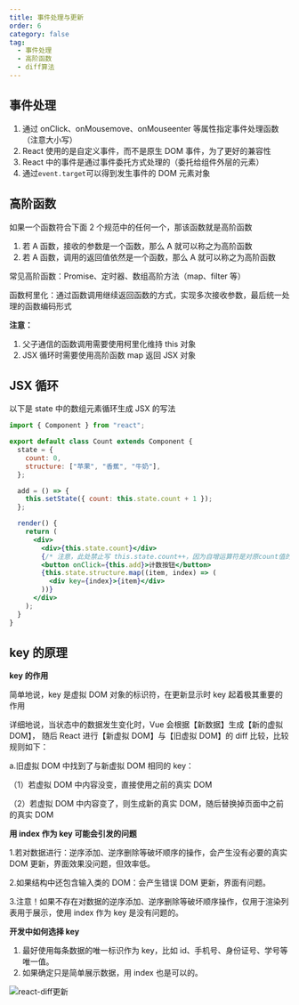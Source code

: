 ```yaml
---
title: 事件处理与更新
order: 6
category: false
tag:
  - 事件处理
  - 高阶函数
  - diff算法
---
```


## 事件处理

1. 通过 onClick、onMousemove、onMouseenter 等属性指定事件处理函数（注意大小写）
2. React 使用的是自定义事件，而不是原生 DOM 事件，为了更好的兼容性
3. React 中的事件是通过事件委托方式处理的（委托给组件外层的元素）
4. 通过`event.target`可以得到发生事件的 DOM 元素对象

## 高阶函数

如果一个函数符合下面 2 个规范中的任何一个，那该函数就是高阶函数

1. 若 A 函数，接收的参数是一个函数，那么 A 就可以称之为高阶函数
2. 若 A 函数，调用的返回值依然是一个函数，那么 A 就可以称之为高阶函数

常见高阶函数：Promise、定时器、数组高阶方法（map、filter 等）

函数柯里化：通过函数调用继续返回函数的方式，实现多次接收参数，最后统一处理的函数编码形式

**注意：**

1. 父子通信的函数调用需要使用柯里化维持 this 对象
2. JSX 循环时需要使用高阶函数 map 返回 JSX 对象

## JSX 循环

以下是 state 中的数组元素循环生成 JSX 的写法

```jsx
import { Component } from "react";

export default class Count extends Component {
  state = {
    count: 0,
    structure: ["苹果", "香蕉", "牛奶"],
  };

  add = () => {
    this.setState({ count: this.state.count + 1 });
  };

  render() {
    return (
      <div>
        <div>{this.state.count}</div>
        {/* 注意，此处禁止写 this.state.count++，因为自增运算符是对原count值的修改，React禁止对state的直接修改 */}
        <button onClick={this.add}>计数按钮</button>
        {this.state.structure.map((item, index) => (
          <div key={index}>{item}</div>
        ))}
      </div>
    );
  }
}
```

## key 的原理

**key 的作用**

简单地说，key 是虚拟 DOM 对象的标识符，在更新显示时 key 起着极其重要的作用

详细地说，当状态中的数据发生变化时，Vue 会根据【新数据】生成【新的虚拟 DOM】，
随后 React 进行【新虚拟 DOM】与【旧虚拟 DOM】的 diff 比较，比较规则如下：

a.旧虚拟 DOM 中找到了与新虚拟 DOM 相同的 key：

（1）若虚拟 DOM 中内容没变，直接使用之前的真实 DOM

（2）若虚拟 DOM 中内容变了，则生成新的真实 DOM，随后替换掉页面中之前的真实 DOM

**用 index 作为 key 可能会引发的问题**

1.若对数据进行：逆序添加、逆序删除等破坏顺序的操作，会产生没有必要的真实 DOM 更新，界面效果没问题，但效率低。

2.如果结构中还包含输入类的 DOM：会产生错误 DOM 更新，界面有问题。

3.注意！如果不存在对数据的逆序添加、逆序删除等破坏顺序操作，仅用于渲染列表用于展示，使用 index 作为 key 是没有问题的。

**开发中如何选择 key**

1. 最好使用每条数据的唯一标识作为 key，比如 id、手机号、身份证号、学号等唯一值。
2. 如果确定只是简单展示数据，用 index 也是可以的。

![react-diff更新](https://misaka10032.oss-cn-chengdu.aliyuncs.com/React/image-20210915190521544.png)
